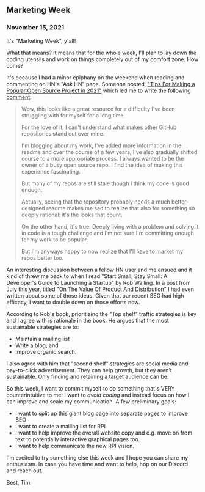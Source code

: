 ## Marketing Week
### November 15, 2021

It's "Marketing Week", y'all!

What that means? It means that for the whole week, I'll plan to lay down the
coding utensils and work on things completely out of my comfort zone. How come?

It's because I had a minor epiphany on the weekend when reading and commenting
on HN's "Ask HN" page. Someone posted, ["Tips For Making a Popular Open Source
Project in 2021"](https://news.ycombinator.com/item?id=29197806) which led me
to write the following
[comment](https://news.ycombinator.com/item?id=29198039):

> Wow, this looks like a great resource for a difficulty I've been struggling
> with for myself for a long time.
>
> For the love of it, I can't understand what makes other GitHub repositories
> stand out over mine.
>
> I'm blogging about my work, I've added more information in the readme and
> over the course of a few years, I've also gradually shifted course to a more
> appropriate process. I always wanted to be the owner of a busy open source
> repo. I find the idea of making this experience fascinating.
>
> But many of my repos are still stale though I think my code is good enough.
>
> Actually, seeing that the repository probably needs a much better-designed
> readme makes me sad to realize that also for something so deeply rational:
> it's the looks that count.
>
> On the other hand, it's true. Deeply living with a problem and solving it in
> code is a tough challenge and I'm not sure I'm committing enough for my work
> to be popular.
>
> But I'm anyways happy to now realize that I'll have to market my repos better
> too. 

An interesting discussion between a fellow HN user and me ensued and it kind of
threw me back to when I read "Start Small, Stay Small: A Developer's Guide to
Launching a Startup" by Rob Walling. In a post from July this year, titled ["On
The Value Of Product And
Distribution"](#OnTheValueOfProductAndDistribution) I
had even written about some of those ideas. Given that our recent SEO had high
efficacy, I want to double down on those efforts now.

According to Rob's book, prioritizing the "Top shelf" traffic strategies is key
and I agree with is rationale in the book. He argues that the most sustainable
strategies are to: 

- Maintain a mailing list
- Write a blog; and
- Improve organic search.

I also agree with him that "second shelf" strategies are social media and
pay-to-click advertisement. They can help growth, but they aren't sustainable.
Only finding and retaining a target audience can be.

So this week, I want to commit myself to do something that's VERY
counterintuitive to me: I want to *avoid coding* and instead focus on how I can
improve and scale my communication. A few preliminary goals:

- I want to split up this giant blog page into separate pages to improve SEO
- I want to create a mailing list for RPI
- I want to help improve the overall website copy and e.g. move on from text to
  potentially interactive graphical pages too.
- I want to help communicate the new RPI vision.

I'm excited to try something else this week and I hope you can share my
enthusiasm.  In case you have time and want to help, hop on our Discord and
reach out.

Best,
Tim
